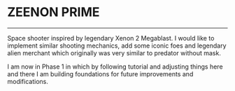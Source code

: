 # ZEENON PRIME

--- --- --- ---

Space shooter inspired by legendary Xenon 2 Megablast. I would like to implement similar shooting mechanics, add some iconic foes and legendary alien merchant which originally was very similar to predator without mask.

I am now in Phase 1 in which by following tutorial and adjusting things here and there I am building foundations for future improvements and modifications.
